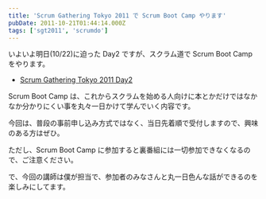 ```yaml
---
title: 'Scrum Gathering Tokyo 2011 で Scrum Boot Camp やります'
pubDate: 2011-10-21T01:44:14.000Z
tags: ['sgt2011', 'scrumdo']
---
```


いよいよ明日(10/22)に迫った Day2 ですが、スクラム道で Scrum Boot Camp をやります。

- [Scrum Gathering Tokyo 2011 Day2](http://www.scrumgatheringtokyo.org/sgt2011/index.php?id=3#scrumbc)

Scrum Boot Camp は、これからスクラムを始める人向けに本とかだけではなかなか分かりにくい事を丸々一日かけて学んでいく内容です。

今回は、普段の事前申し込み方式ではなく、当日先着順で受付しますので、興味のある方はぜひ。

ただし、Scrum Boot Camp に参加すると裏番組には一切参加できなくなるので、ご注意ください。

で、今回の講師は僕が担当で、参加者のみなさんと丸一日色んな話ができるのを楽しみにしてます。
